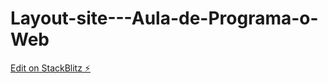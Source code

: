 # Layout-site---Aula-de-Programa-o-Web

[Edit on StackBlitz ⚡️](https://stackblitz.com/edit/web-platform-v57sxq)